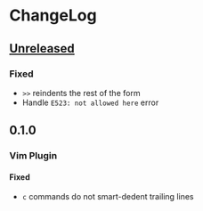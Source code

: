 # ChangeLog
## [Unreleased]
### Fixed
- `>>` reindents the rest of the form
- Handle `E523: not allowed here` error

## 0.1.0
### Vim Plugin
#### Fixed
- `c` commands do not smart-dedent trailing lines

[Unreleased]: https://github.com/eraserhd/parinfer-rust/compare/v0.1.0...HEAD
